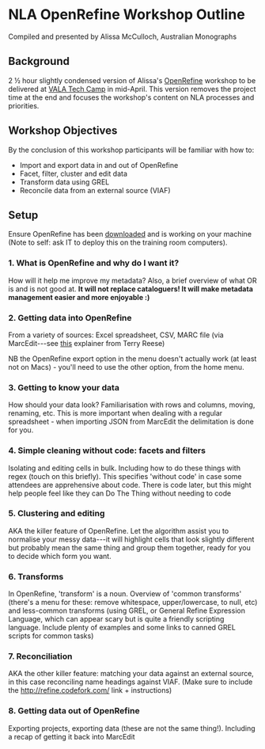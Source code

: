 # NLA OpenRefine Workshop Outline
Compiled and presented by Alissa McCulloch, Australian Monographs

## Background
2 ½ hour slightly condensed version of Alissa's [OpenRefine](http://openrefine.org/download) workshop to be delivered at
[VALA Tech Camp](https://www.vala.org.au/events/vala-tech-camp-2019/camp-sessions-w2-mcculloch/) in mid-April. This version removes the project time at the end and focuses the workshop's content on NLA processes and priorities.

## Workshop Objectives
By the conclusion of this workshop participants will be familiar with how to:

-   Import and export data in and out of OpenRefine
-   Facet, filter, cluster and edit data
-   Transform data using GREL
-   Reconcile data from an external source (VIAF)

## Setup
Ensure OpenRefine has been [downloaded](http://openrefine.org/download) and is working on your machine (Note to self: ask IT to deploy this on the training room computers).

### 1. What is OpenRefine and why do I want it?
How will it help me improve my metadata? Also, a brief overview of what OR is and is not good at. **It will not replace cataloguers! It will make metadata management easier and more enjoyable :)**

### 2. Getting data into OpenRefine
From a variety of sources: Excel spreadsheet, CSV, MARC file (via MarcEdit---see [this](https://blog.reeset.net/archives/1873) explainer from Terry Reese)

NB the OpenRefine export option in the menu doesn't actually work (at least not on Macs) - you'll need to use the other option, from the home menu.

### 3. Getting to know your data
How should your data look? Familiarisation with rows and columns, moving, renaming, etc. This is more important when dealing with a regular spreadsheet - when importing JSON from MarcEdit the delimitation is done for you.

### 4. Simple cleaning without code: facets and filters
Isolating and editing cells in bulk. Including how to do these things with regex (touch on this briefly). This specifies 'without code' in case some attendees are apprehensive about code. There is code later, but this might help people feel like they can Do The Thing without needing to code

### 5. Clustering and editing
AKA the killer feature of OpenRefine. Let the algorithm assist you to normalise your messy data---it will highlight cells that look slightly different but probably mean the same thing and group them together, ready for you to decide which form you want.

### 6. Transforms
In OpenRefine, 'transform' is a noun. Overview of 'common transforms' (there's a menu for these: remove whitespace, upper/lowercase, to null, etc) and less-common transforms (using GREL, or General Refine Expression Language, which can appear scary but is quite a friendly scripting language. Include plenty of examples and some links to canned GREL scripts for common tasks)

### 7. Reconciliation
AKA the other killer feature: matching your data against an external source, in this case reconciling name headings against VIAF. (Make sure to include the http://refine.codefork.com/ link + instructions)

### 8. Getting data out of OpenRefine
Exporting projects, exporting data (these are not the same thing!). Including a recap of getting it back into MarcEdit
